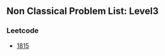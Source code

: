 ## Non Classical Problem List: Level3


### Leetcode
- [1815](/problem-solving/dynamic_programming/non_classical/l3-lc-1815)



